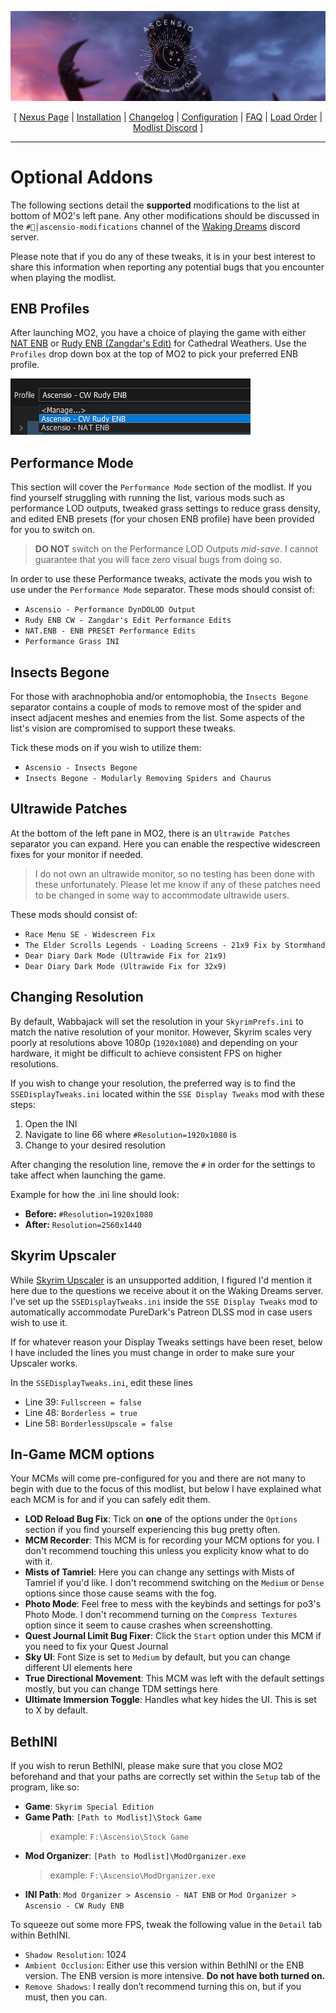 ![](https://raw.githubusercontent.com/Oghma-Infinium/Ascensio/main/Media/Ascensio%20Header.png)

<p align="center">
  [ <a href="https://www.nexusmods.com/skyrimspecialedition/mods/89138">Nexus Page</a> | <a href="https://github.com/Oghma-Infinium/Ascensio/blob/main/README.md">Installation</a> |
  <a href="https://github.com/Oghma-Infinium/Ascensio/blob/main/CHANGELOG.md">Changelog</a> |
  <a href="https://github.com/Oghma-Infinium/Ascensio/blob/main/CONFIG.md">Configuration</a> |
  <a href="https://github.com/Oghma-Infinium/Ascensio/blob/main/FAQ.md">FAQ</a> |
  <a href="https://loadorderlibrary.com/lists/ascensio-1">Load Order</a> |
  <a href="https://discord.gg/WakingDreams"> Modlist Discord</a> ]
</p>

---

# Optional Addons

The following sections detail the **supported** modifications to the list at bottom of MO2's left pane. Any other modifications should be discussed in the `#🌟│ascensio-modifications` channel of the [Waking Dreams](https://discord.gg/wakingdreams) discord server.

Please note that if you do any of these tweaks, it is in your best interest to share this information when reporting any potential bugs that you encounter when playing the modlist.

## ENB Profiles
After launching MO2, you have a choice of playing the game with either [NAT ENB](https://www.nexusmods.com/skyrimspecialedition/mods/27141) or [Rudy ENB (Zangdar's Edit)](https://www.nexusmods.com/skyrimspecialedition/mods/39113) for Cathedral Weathers. Use the `Profiles` drop down box at the top of MO2 to pick your preferred ENB profile.

![](https://raw.githubusercontent.com/Oghma-Infinium/Ascensio/main/Media/Profiles%20Screenshot.png)

## Performance Mode

This section will cover the `Performance Mode` section of the modlist. If you find yourself struggling with running the list, various mods such as performance LOD outputs, tweaked grass settings to reduce grass density, and edited ENB presets (for your chosen ENB profile) have been provided for you to switch on.
  >**DO NOT** switch on the Performance LOD Outputs *mid-save*. I cannot guarantee that you will face zero visual bugs from doing so.

In order to use these Performance tweaks, activate the mods you wish to use under the `Performance Mode` separator. These mods should consist of:
 - `Ascensio - Performance DynDOLOD Output`
 - `Rudy ENB CW - Zangdar's Edit Performance Edits`
 - `NAT.ENB - ENB PRESET Performance Edits`
 - `Performance Grass INI`

## Insects Begone

For those with arachnophobia and/or entomophobia, the `Insects Begone` separator contains a couple of mods to remove most of the spider and insect adjacent meshes and enemies from the list. Some aspects of the list's vision are compromised to support these tweaks.

Tick these mods on if you wish to utilize them:
- `Ascensio - Insects Begone`
- `Insects Begone - Modularly Removing Spiders and Chaurus`

## Ultrawide Patches

At the bottom of the left pane in MO2, there is an `Ultrawide Patches` separator you can expand. Here you can enable the respective widescreen fixes for your monitor if needed.
  > I do not own an ultrawide monitor, so no testing has been done with these unfortunately. Please let me know if any of these patches need to be changed in some way to accommodate ultrawide users.

These mods should consist of:
- `Race Menu SE - Widescreen Fix`
- `The Elder Scrolls Legends - Loading Screens - 21x9 Fix by Stormhand`
- `Dear Diary Dark Mode (Ultrawide Fix for 21x9)`
- `Dear Diary Dark Mode (Ultrawide Fix for 32x9)`

## Changing Resolution

By default, Wabbajack will set the resolution in your `SkyrimPrefs.ini` to match the native resolution of your monitor. However, Skyrim scales very poorly at resolutions above 1080p (`1920x1080`) and depending on your hardware, it might be difficult to achieve consistent FPS on higher resolutions.

If you wish to change your resolution, the preferred way is to find the `SSEDisplayTweaks.ini` located within the `SSE Display Tweaks` mod with these steps:
1. Open the INI
2. Navigate to line 66 where `#Resolution=1920x1080` is
3. Change to your desired resolution

After changing the resolution line, remove the `#` in order for the settings to take affect when launching the game.

Example for how the .ini line should look:
- **Before:** `#Resolution=1920x1080`  
- **After:** `Resolution=2560x1440`

## Skyrim Upscaler

While [Skyrim Upscaler](https://www.nexusmods.com/skyrimspecialedition/mods/80343) is an unsupported addition, I figured I'd mention it here due to the questions we receive about it on the Waking Dreams server. I've set up the `SSEDisplayTweaks.ini` inside the `SSE Display Tweaks` mod to automatically accommodate PureDark's Patreon DLSS mod in case users wish to use it. 

If for whatever reason your Display Tweaks settings have been reset, below I have included the lines you must change in order to make sure your Upscaler works.

In the `SSEDisplayTweaks.ini`, edit these lines 
- Line 39: `Fullscreen = false`
- Line 48: `Borderless = true`
- Line 58: `BorderlessUpscale = false`

## In-Game MCM options

Your MCMs will come pre-configured for you and there are not many to begin with due to the focus of this modlist, but below I have explained what each MCM is for and if you can safely edit them.

 - **LOD Reload Bug Fix**: Tick on **one** of the options under the `Options` section if you find yourself experiencing this bug pretty often.
 - **MCM Recorder**: This MCM is for recording your MCM options for you. I don't recommend touching this unless you explicity know what to do with it.
 - **Mists of Tamriel**: Here you can change any settings with Mists of Tamriel if you'd like. I don't recommend switching on the `Medium` or `Dense` options since those cause seams with the fog.
 - **Photo Mode**: Feel free to mess with the keybinds and settings for po3's Photo Mode. I don't recommend turning on the `Compress Textures` option since it seem to cause crashes when screenshotting.
 - **Quest Journal Limit Bug Fixer**: Click the `Start` option under this MCM if you need to fix your Quest Journal
 - **Sky UI**: Font Size is set to `Medium` by default, but you can change different UI elements here
 - **True Directional Movement**: This MCM was left with the default settings mostly, but you can change TDM settings here
 - **Ultimate Immersion Toggle**: Handles what key hides the UI. This is set to X by default.

## BethINI

If you wish to rerun BethINI, please make sure that you close MO2 beforehand and that your paths are correctly set within the `Setup` tab of the program, like so:

 - **Game**: `Skyrim Special Edition`
 - **Game Path**: `[Path to Modlist]\Stock Game`
   > example: `F:\Ascensio\Stock Game`
 - **Mod Organizer**: `[Path to Modlist]\ModOrganizer.exe` 
   > example: `F:\Ascensio\ModOrganizer.exe`
 - **INI Path**: `Mod Organizer > Ascensio - NAT ENB` or `Mod Organizer > Ascensio - CW Rudy ENB`

To squeeze out some more FPS, tweak the following value in the `Detail` tab within BethINI.

- `Shadow Resolution`: 1024
- `Ambient Occlusion`: Either use this version within BethINI or the ENB version. The ENB version is more intensive. **Do not have both turned on.**
- `Remove Shadows`: I really don’t recommend turning this on, but if you must, then you can.

